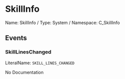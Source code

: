 # SkillInfo

Name: SkillInfo / Type: System / Namespace: C_SkillInfo

## Events

### SkillLinesChanged
LiteralName: `SKILL_LINES_CHANGED`

No Documentation
